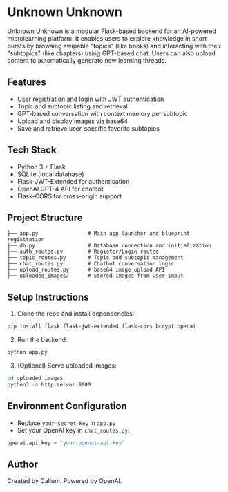 # Unknown Unknown

Unknown Unknown is a modular Flask-based backend for an AI-powered microlearning platform. It enables users to explore knowledge in short bursts by browsing swipable "topics" (like books) and interacting with their "subtopics" (like chapters) using GPT-based chat. Users can also upload content to automatically generate new learning threads.

## Features

* User registration and login with JWT authentication
* Topic and subtopic listing and retrieval
* GPT-based conversation with context memory per subtopic
* Upload and display images via base64
* Save and retrieve user-specific favorite subtopics

## Tech Stack

* Python 3 + Flask
* SQLite (local database)
* Flask-JWT-Extended for authentication
* OpenAI GPT-4 API for chatbot
* Flask-CORS for cross-origin support

## Project Structure

```
├── app.py                # Main app launcher and blueprint registration
├── db.py                 # Database connection and initialization
├── auth_routes.py        # Register/Login routes
├── topic_routes.py       # Topic and subtopic management
├── chat_routes.py        # Chatbot conversation logic
├── upload_routes.py      # base64 image upload API
├── uploaded_images/      # Stored images from user input
```

## Setup Instructions

1. Clone the repo and install dependencies:

```bash
pip install flask flask-jwt-extended flask-cors bcrypt openai
```

2. Run the backend:

```bash
python app.py
```

3. (Optional) Serve uploaded images:

```bash
cd uploaded_images
python3 -m http.server 8000
```

## Environment Configuration

* Replace `your-secret-key` in `app.py`
* Set your OpenAI key in `chat_routes.py`:

```python
openai.api_key = "your-openai-api-key"
```

## Author

Created by Callum. Powered by OpenAI.
